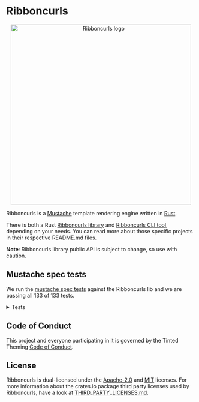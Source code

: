 # Ribboncurls

<p align="center">
  <img
    src="https://github.com/tinted-theming/ribboncurls/blob/main/logo.png?raw=true"
    alt="Ribboncurls logo" height="481 width="800" />
</p>

Ribboncurls is a [Mustache] template rendering engine written in [Rust].

There is both a Rust [Ribboncurls library] and [Ribboncurls CLI tool], depending
on your needs. You can read more about those specific projects in their
respective README.md files.

**Note**: Ribboncurls library public API is subject to change, so use
with caution.

## Mustache spec tests

We run the [mustache spec tests] against the Ribboncurls lib and we are
passing all 133 of 133 tests.

<details><summary>Tests</summary>
✅ comments::inline
✅ comments::standalone
✅ comments::multiline_standalone
✅ comments::variable_name_collision
✅ comments::multiline
✅ comments::indented_inline
✅ comments::indented_standalone
✅ comments::indented_multiline_standalone
✅ comments::surrounding_whitespace
✅ comments::standalone_line_endings
✅ comments::standalone_without_previous_line
✅ comments::standalone_without_newline
✅ delimiters::pair_behavior
✅ delimiters::pair_with_padding
✅ delimiters::indented_standalone_tag
✅ delimiters::outlying_whitespace_inline
✅ delimiters::special_characters
✅ delimiters::standalone_tag
✅ interpolation::ampersand_context_miss_interpolation
✅ delimiters::surrounding_whitespace
✅ delimiters::standalone_without_newline
✅ delimiters::standalone_without_previous_line
✅ interpolation::ampersand
✅ delimiters::inverted_sections
✅ delimiters::standalone_line_endings
✅ delimiters::post_partial_behavior
✅ interpolation::ampersand_integer_interpolation
✅ delimiters::sections
✅ interpolation::ampersand_standalone
✅ interpolation::ampersand_decimal_interpolation
✅ interpolation::ampersand_with_padding
✅ interpolation::ampersand_null_interpolation
✅ interpolation::basic_context_miss_interpolation
✅ interpolation::ampersand_surrounding_whitespace
✅ interpolation::basic_null_interpolation
✅ interpolation::dotted_names_broken_chain_resolution
✅ interpolation::basic_decimal_interpolation
✅ interpolation::basic_integer_interpolation
✅ interpolation::dotted_names_arbitrary_depth
✅ interpolation::dotted_names_broken_chains
✅ interpolation::dotted_names_ampersand_interpolation
✅ interpolation::basic_interpolation
✅ delimiters::partial_inheritence
✅ interpolation::dotted_names_basic_interpolation
✅ interpolation::dotted_names_context_precedence
✅ interpolation::implicit_iterators_basic_integer_interpolation
✅ interpolation::html_escaping
✅ interpolation::dotted_names_initial_resolution
✅ interpolation::implicit_iterators_triple_mustache
✅ interpolation::interpolation_surrounding_whitespace
✅ interpolation::implicit_iterators_ampersand
✅ interpolation::dotted_names_triple_mustache_interpolation
✅ interpolation::interpolation_standalone
✅ interpolation::implicit_iterators_basic_interpolation
✅ interpolation::interpolation_with_padding
✅ interpolation::implicit_iterators_html_escaping
✅ interpolation::triple_mustache
✅ interpolation::no_interpolation
✅ interpolation::triple_mustache_surrounding_whitespace
✅ interpolation::triple_mustache_context_miss_interpolation
✅ interpolation::triple_mustache_standalone
✅ interpolation::triple_mustache_integer_interpolation
✅ interpolation::triple_mustache_null_interpolation
✅ interpolation::triple_mustache_with_padding
✅ interpolation::triple_mustache_decimal_interpolation
✅ inverted::context_misses
✅ inverted::context
✅ inverted::dotted_names_truthy
✅ inverted::falsey
✅ inverted::dotted_names_broken_chains
✅ inverted::empty_list
✅ inverted::dotted_names_falsey
✅ inverted::list
✅ inverted::doubled
✅ inverted::indented_inline_sections
✅ inverted::internal_whitespace
✅ inverted::nested_falsey
✅ inverted::padding
✅ inverted::null_is_falsey
✅ inverted::standalone_line_endings
✅ inverted::standalone_indented_lines
✅ inverted::nested_truthy
✅ inverted::standalone_lines
✅ inverted::truthy
✅ inverted::standalone_without_previous_line
✅ partials::failed_lookup
✅ inverted::standalone_without_newline
✅ inverted::surrounding_whitespace
✅ partials::standalone_without_previous_line
✅ partials::basic_behavior
✅ partials::context
✅ partials::padding_whitespace
✅ partials::inline_indentation
✅ sections::dotted_names_broken_chains
✅ sections::dotted_names_falsey
✅ partials::standalone_line_endings
✅ partials::standalone_indentation
✅ partials::nested
✅ partials::surrounding_whitespace
✅ sections::dotted_names_truthy
✅ partials::standalone_without_newline
✅ partials::recursion
✅ sections::context
✅ sections::empty_list
✅ sections::falsey
✅ sections::context_misses
✅ sections::doubled
✅ sections::implicit_iterator_html_escaping
✅ sections::implicit_iterator_decimal
✅ sections::implicit_iterator_root_level
✅ sections::implicit_iterator_ampersand
✅ sections::implicit_iterator_string
✅ sections::implicit_iterator_integer
✅ sections::implicit_iterator_array
✅ sections::indented_standalone_lines
✅ sections::implicit_iterator_triple_mustache
✅ sections::list
✅ sections::indented_inline_sections
✅ sections::internal_whitespace
✅ sections::padding
✅ sections::deeply_nested_contexts
✅ sections::standalone_lines
✅ sections::nested_falsey
✅ sections::parent_contexts
✅ sections::standalone_line_endings
✅ sections::null_is_falsey
✅ sections::list_contexts
✅ sections::standalone_without_newline
✅ sections::surrounding_whitespace
✅ sections::nested_truthy
✅ sections::variable_test
✅ sections::truthy
✅ sections::standalone_without_previous_line
</details>


## Code of Conduct

This project and everyone participating in it is governed by the
Tinted Theming [Code of Conduct].

## License

Ribboncurls is dual-licensed under the [Apache-2.0] and [MIT] licenses.
For more information about the crates.io package third party licenses
used by Ribboncurls, have a look at [THIRD_PARTY_LICENSES.md].

[Mustache]: https://mustache.github.io
[Rust]: https://www.rust-lang.org/
[Ribboncurls library]: ribboncurls/README.md
[Ribboncurls CLI tool]: ribboncurls-cli/README.md
[MIT]: LICENSE-MIT
[Apache-2.0]: LICENSE-APACHE
[Code of Conduct]: https://github.com/tinted-theming/home/blob/main/CODE_OF_CONDUCT.md
[THIRD_PARTY_LICENSES.md]: THIRD_PARTY_LICENSES.md
[mustache spec tests]: https://github.com/mustache/spec
